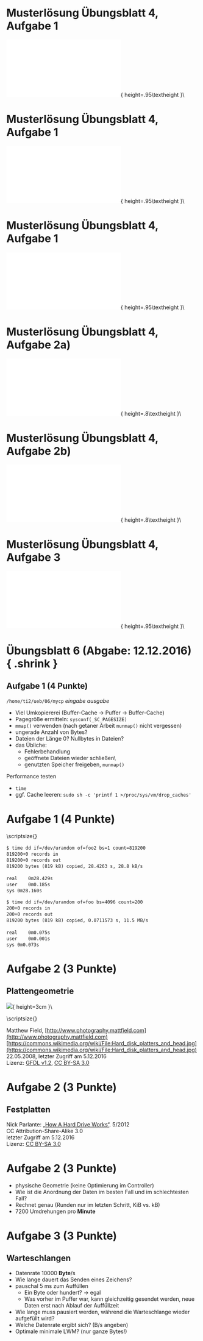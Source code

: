 # Musterlösung Übungsblatt 4, Aufgabe 1

![](pic/ti2sh-flowchart-main.pdf){ height=.95\textheight }\ 

# Musterlösung Übungsblatt 4, Aufgabe 1

![](pic/ti2sh-flowchart-child.pdf){ height=.95\textheight }\ 

# Musterlösung Übungsblatt 4, Aufgabe 1

![](pic/ti2sh-flowchart-signalhandler.pdf){ height=.95\textheight }\ 

# Musterlösung Übungsblatt 4, Aufgabe 2a)

![](pic/buddy_aufg2a.pdf){ height=.8\textheight }\ 

# Musterlösung Übungsblatt 4, Aufgabe 2b)

![](pic/buddy_aufg2b.pdf){ height=.8\textheight }\ 

# Musterlösung Übungsblatt 4, Aufgabe 3

![](pic/aufg3.pdf){ height=.95\textheight }\ 

# Übungsblatt 6 (Abgabe: 12.12.2016) { .shrink }

## Aufgabe 1 (4 Punkte)

`/home/ti2/ueb/06/mycp` *eingabe* *ausgabe*


* Viel Umkopiererei (Buffer-Cache $\rightarrow$ Puffer $\rightarrow$ Buffer-Cache)
* Pagegröße ermitteln: `sysconf(_SC_PAGESIZE)`
* `mmap()` verwenden (nach getaner Arbeit `munmap()` nicht vergessen)
* ungerade Anzahl von Bytes?
* Dateien der Länge 0? Nullbytes in Dateien?
* das Übliche:
    * Fehlerbehandlung
    * geöffnete Dateien wieder schließen\\
    * genutzten Speicher freigeben, `munmap()`

Performance testen

* `time` 
* ggf. Cache leeren: `sudo sh -c 'printf 1 >/proc/sys/vm/drop_caches'`

# Aufgabe 1 (4 Punkte)

\scriptsize{}

~~~~
$ time dd if=/dev/urandom of=foo2 bs=1 count=819200
819200+0 records in
819200+0 records out
819200 bytes (819 kB) copied, 28.4263 s, 28.8 kB/s

real	0m28.429s
user	0m0.185s
sys	0m28.160s
~~~~

~~~~
$ time dd if=/dev/urandom of=foo bs=4096 count=200
200+0 records in
200+0 records out
819200 bytes (819 kB) copied, 0.0711573 s, 11.5 MB/s

real	0m0.075s
user	0m0.001s
sys	0m0.073s
~~~~

# Aufgabe 2 (3 Punkte)

## Plattengeometrie

![](pic/Hard_disk_platters_and_head.jpg){ height=3cm }\ 

\scriptsize{}

Matthew Field, [http://www.photography.mattfield.com](http://www.photography.mattfield.com)  
[https://commons.wikimedia.org/wiki/File:Hard_disk_platters_and_head.jpg](https://commons.wikimedia.org/wiki/File:Hard_disk_platters_and_head.jpg)  
 22.05.2008, letzter Zugriff am 5.12.2016  
Lizenz: [GFDL v1.2](https://commons.wikimedia.org/wiki/Commons:GNU_Free_Documentation_License,_version_1.2), [CC BY-SA 3.0](http://creativecommons.org/licenses/by-sa/3.0/)

# Aufgabe 2 (3 Punkte)

## Festplatten

Nick Parlante: [„How A Hard Drive Works“](https://www.youtube.com/watch?v=rREkzeoJz1s). 5/2012  
CC Attribution-Share-Alike 3.0  
letzter Zugriff am 5.12.2016  
Lizenz: [CC BY-SA 3.0](http://creativecommons.org/licenses/by-sa/3.0/)

# Aufgabe 2 (3 Punkte)

* physische Geometrie (keine Optimierung im Controller)
* Wie ist die Anordnung der Daten im besten Fall und im schlechtesten Fall?
* Rechnet genau (Runden nur im letzten Schritt, KiB vs. kB)
* 7200 Umdrehungen pro **Minute**

# Aufgabe 3 (3 Punkte)

## Warteschlangen

* Datenrate 10000 **Byte**/s
* Wie lange dauert das Senden eines Zeichens?
* pauschal 5 ms zum Auffüllen
    * Ein Byte oder hundert? $\rightarrow$ egal
    * Was vorher im Puffer war, kann gleichzeitig gesendet werden, neue Daten erst nach Ablauf der Auffüllzeit
* Wie lange muss pausiert werden, während die Warteschlange wieder aufgefüllt wird?
* Welche Datenrate ergibt sich? (B/s angeben)
* Optimale minimale LWM? (nur ganze Bytes!)

<!--  LocalWords:  
 -->

<!-- Local Variables: -->
<!-- coding: utf-8 -->
<!-- ispell-local-dictionary: "german-new8" -->
<!-- End: -->
